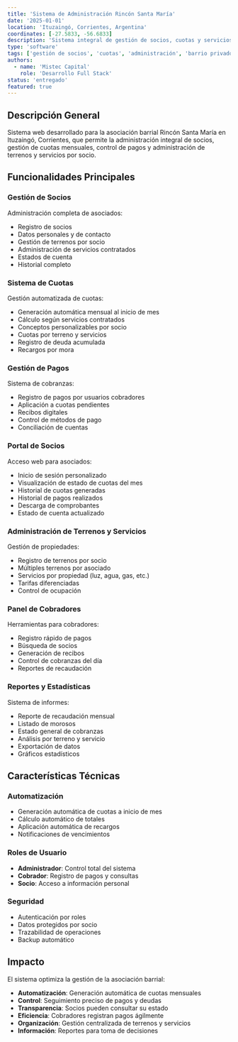 ```yaml
---
title: 'Sistema de Administración Rincón Santa María'
date: '2025-01-01'
location: 'Ituzaingó, Corrientes, Argentina'
coordinates: [-27.5833, -56.6833]
description: 'Sistema integral de gestión de socios, cuotas y servicios para la asociación barrial Rincón Santa María.'
type: 'software'
tags: ['gestión de socios', 'cuotas', 'administración', 'barrio privado', 'cobranzas']
authors:
  - name: 'Mistec Capital'
    role: 'Desarrollo Full Stack'
status: 'entregado'
featured: true
---
```


## Descripción General

Sistema web desarrollado para la asociación barrial Rincón Santa María en Ituzaingó, Corrientes, que permite la administración integral de socios, gestión de cuotas mensuales, control de pagos y administración de terrenos y servicios por socio.

## Funcionalidades Principales

### Gestión de Socios

Administración completa de asociados:
- Registro de socios
- Datos personales y de contacto
- Gestión de terrenos por socio
- Administración de servicios contratados
- Estados de cuenta
- Historial completo

### Sistema de Cuotas

Gestión automatizada de cuotas:
- Generación automática mensual al inicio de mes
- Cálculo según servicios contratados
- Conceptos personalizables por socio
- Cuotas por terreno y servicios
- Registro de deuda acumulada
- Recargos por mora

### Gestión de Pagos

Sistema de cobranzas:
- Registro de pagos por usuarios cobradores
- Aplicación a cuotas pendientes
- Recibos digitales
- Control de métodos de pago
- Conciliación de cuentas

### Portal de Socios

Acceso web para asociados:
- Inicio de sesión personalizado
- Visualización de estado de cuotas del mes
- Historial de cuotas generadas
- Historial de pagos realizados
- Descarga de comprobantes
- Estado de cuenta actualizado

### Administración de Terrenos y Servicios

Gestión de propiedades:
- Registro de terrenos por socio
- Múltiples terrenos por asociado
- Servicios por propiedad (luz, agua, gas, etc.)
- Tarifas diferenciadas
- Control de ocupación

### Panel de Cobradores

Herramientas para cobradores:
- Registro rápido de pagos
- Búsqueda de socios
- Generación de recibos
- Control de cobranzas del día
- Reportes de recaudación

### Reportes y Estadísticas

Sistema de informes:
- Reporte de recaudación mensual
- Listado de morosos
- Estado general de cobranzas
- Análisis por terreno y servicio
- Exportación de datos
- Gráficos estadísticos

## Características Técnicas

### Automatización

- Generación automática de cuotas a inicio de mes
- Cálculo automático de totales
- Aplicación automática de recargos
- Notificaciones de vencimientos

### Roles de Usuario

- **Administrador**: Control total del sistema
- **Cobrador**: Registro de pagos y consultas
- **Socio**: Acceso a información personal

### Seguridad

- Autenticación por roles
- Datos protegidos por socio
- Trazabilidad de operaciones
- Backup automático

## Impacto

El sistema optimiza la gestión de la asociación barrial:

- **Automatización**: Generación automática de cuotas mensuales
- **Control**: Seguimiento preciso de pagos y deudas
- **Transparencia**: Socios pueden consultar su estado
- **Eficiencia**: Cobradores registran pagos ágilmente
- **Organización**: Gestión centralizada de terrenos y servicios
- **Información**: Reportes para toma de decisiones
